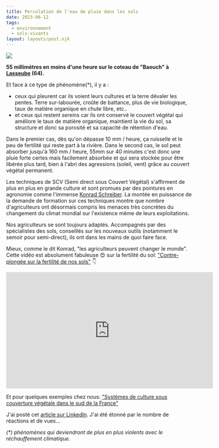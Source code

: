 ```yaml
---
title: Percolation de l'eau de pluie dans les sols
date: 2023-06-12
tags:
  - environnement
  - sols-vivants
layout: layouts/post.njk
---
```


<div class="flex justify-center">
  <img class="max-w-xs post-img" src="/static/img/pluviometre-low-tech.jpg">
</div>

**55 millimètres en moins d'une heure sur le coteau de "Baouch" à [Lasseube](https://www.google.com/maps/place/64290+Lasseube/@43.2117854,-0.5266542,10990m/data=!3m1!1e3!4m6!3m5!1s0xd56524334209a91:0xe0feb766093722cb!8m2!3d43.2246359!4d-0.482107!16s%2Fm%2F03qlvhl?entry=ttu) (64).**

Et face à ce type de phénomène(*), il y a :
- ceux qui pleurent car ils voient leurs cultures et la terre dévaler les pentes. Terre sur-labourée, croûte de battance, plus de vie biologique, taux de matière organique en chute libre, etc..
- et ceux qui restent sereins car ils ont conservé le couvert végétal qui améliore le taux de matière organique, maintient la vie du sol, sa structure et donc sa porosité et sa capacité de rétention d'eau.

Dans le premier cas, dès qu'on dépasse 10 mm / heure, ça ruisselle et le peu de fertilité qui reste part à la rivière.
Dans le second cas, le sol peut absorber jusqu'à 160 mm / heure, 55mm sur 40 minutes c'est donc une pluie forte certes mais facilement absorbée et qui sera stockée pour être libérée plus tard, bien à l'abri des agressions (soleil, vent) grâce au couvert végétal permanent.

Les techniques de SCV (Semi direct sous Couvert Végétal) s'affirment de plus en plus en grande culture et sont promues par des pointures en agronomie comme l'immense [Konrad Schreiber](https://www.linkedin.com/in/konrad-schreiber-b9508742/).
La montée en puissance de la demande de formation sur ces techniques montre que nombre d'agriculteurs ont désormais compris les menaces très concrètes du changement du climat mondial sur l'existence même de leurs exploitations.

Nos agriculteurs se sont toujours adaptés. Accompagnés par des spécialistes des sols, conseillés sur les nouveaux outils (notamment le semoir pour semi-direct), ils ont dans les mains de quoi faire face.

Mieux, comme le dit Konrad, "les agriculteurs peuvent changer le monde".
Cette vidéo est absolument fabuleuse 😍 sur la fertilité du sol: ["Contre-plongée sur la fertilité de nos sols"](https://www.youtube.com/watch?v=BaAIkS2_d6Y&ab_channel=VerdeTerreProduction) 👇

<div class="flex justify-center">
  <iframe width="560" height="315" src="https://www.youtube.com/embed/BaAIkS2_d6Y" title="YouTube video player" frameborder="0" allow="accelerometer; autoplay; clipboard-write; encrypted-media; gyroscope; picture-in-picture; web-share" allowfullscreen></iframe>
</div>

Et pour quelques exemples chez nous: ["Systèmes de culture sous couverture végétale dans le sud de la France"](https://www.youtube.com/watch?v=Jbd93AslSQM&ab_channel=VerdeTerreProduction) 

J'ai posté cet [article sur LinkedIn](https://www.linkedin.com/feed/update/urn:li:activity:7073934256426606592/). J'ai été étonné par le nombre de réactions et de vues...

_(*) phénomènes qui deviendront de plus en plus violents avec le réchauffement climatique._
